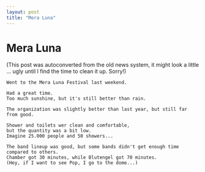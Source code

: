 ```yaml
---
layout: post
title: "Mera Luna"
---
```

<h1>Mera Luna</h1>
(This post was autoconverted from the old news system,
it might look a little ... ugly until I find the time
to clean it up.
Sorry!)

    Went to the Mera Luna Festival last weekend.
    
    Had a great time.
    Too much sunshine, but it's still better than rain.
    
    The organization was slightly better than last year, but still far from good.
    
    Shower and toilets wer clean and comfortable,
    but the quantity was a bit low.
    Imagine 25.000 people and 50 showers...
    
    The band lineup was good, but some bands didn't get enough time compared to others.
    Chamber got 30 minutes, while Blutengel got 70 minutes.
    (Hey, if I want to see Pop, I go to the dome...)
    

